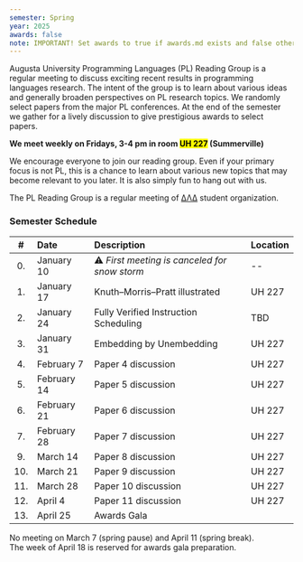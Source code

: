 ```yaml
---
semester: Spring
year: 2025
awards: false
note: IMPORTANT! Set awards to true if awards.md exists and false otherwise
---
```


Augusta University Programming Languages (PL) Reading Group is a regular meeting to discuss exciting recent results in programming languages research.
The intent of the group is to learn about various ideas and generally broaden perspectives on PL research topics.
We randomly select papers from the major PL conferences. 
At the end of the semester we gather for a lively discussion to give prestigious awards to select papers.

**We meet weekly on Fridays, 3-4 pm in room <mark>UH 227</mark> (Summerville)**   

We encourage everyone to join our reading group. Even if your primary focus is not PL, this is a chance to learn about various new topics that may become relevant to you later.
It is also simply fun to hang out with us.

The PL Reading Group is a regular meeting of [ΔΛΔ](https://augusta.presence.io/organization/delta-lambda-delta) student organization.

### Semester Schedule

| \#  | Date        | Description         | Location |
|:---:|:------------|:--------------------|:-----|
| 0.  | January 10  | ⚠️ _First meeting is canceled for snow storm_ | -- |
| 1.  | January 17  | Knuth–Morris–Pratt illustrated  | UH 227 |
| 2.  | January 24  | Fully Verified Instruction Scheduling  | TBD |
| 3.  | January 31  | Embedding by Unembedding  | UH 227 |
| 4.  | February 7  | Paper 4 discussion  | UH 227 |
| 5.  | February 14 | Paper 5 discussion  | UH 227 |
| 6.  | February 21 | Paper 6 discussion  | UH 227 |
| 7.  | February 28 | Paper 7 discussion  | UH 227 |
| 9.  | March 14    | Paper 8 discussion  | UH 227 |
| 10. | March 21    | Paper 9 discussion | UH 227 |
| 11. | March 28    | Paper 10 discussion | UH 227 |
| 12. | April 4     | Paper 11 discussion | UH 227 |
| 13. | April 25    | Awards Gala         |

No meeting on March 7 (spring pause) and April 11 (spring break).  
The week of April 18 is reserved for awards gala preparation.